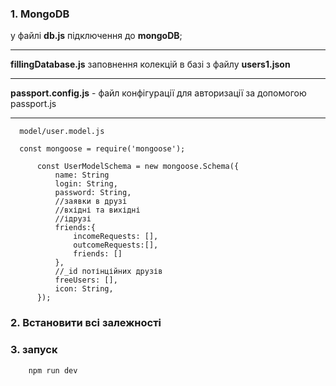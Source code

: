 ### 1. MongoDB
у файлі **db.js** підключення до **mongoDB**;
***
**fillingDatabase.js** заповнення колекцій в базі з файлу 
**users1.json**
***
**passport.config.js** - файл конфігурації для авторизації за допомогою passport.js
***
```
  model/user.model.js 
  
  const mongoose = require('mongoose');
      
      const UserModelSchema = new mongoose.Schema({
          name: String
          login: String,
          password: String,
          //заявки в друзі 
          //вхідні та вихідні
          //ідрузі
          friends:{
              incomeRequests: [],
              outcomeRequests:[],
              friends: []
          },
          //_id потінційних друзів
          freeUsers: [],
          icon: String,
      });
```
    
    
### 2. Встановити всі залежності
### 3. запуск 
```
    npm run dev
```

